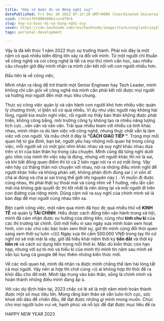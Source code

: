 ```yaml
---
title: "Hãy cứ bước đi và đừng nghĩ suy"
datePublished: Fri Dec 30 2022 07:13:18 GMT+0000 (Coordinated Universal Time)
cuid: clhlnif6t000e09micvxdf8rk
slug: hay-cu-buoc-di-va-dung-nghi-suy
cover: https://cdn.hashnode.com/res/hashnode/image/stock/unsplash/ioyEITUD2G8/upload/2eb9ed6b2db45af0a8a013863f5facd1.jpeg
tags: personal-development

---
```


Vậy là đã kết thúc 1 năm 2022 thực sự trưởng thành. Phải nói đây là một năm có quá nhiều biến động lớn xảy ra đối với mình. Từ một người chỉ thuần về công nghệ và coi công nghệ là tất cả mọi thứ mình cần học, sau nhiều câu chuyện giờ đây mình nhận ra mình cần kết nối với con người nhiều hơn.

Đầu tiên là về công việc,

Mình nhận ra rằng để trở thành một Senior Engineer hay Tech Leader, mình không chỉ cần giỏi về công nghệ mà mình cần phải kết nối được mọi người và hướng mọi người đến một mục tiêu chung.

Thực sự công việc quản lý và vận hành con người khó hơn nhiều việc quản lý chương trình, vì biến số có quá nhiều. Ví dụ như việc người này không hài lòng, người kia muốn nghỉ việc, rồi người nọ thấy bản thân không được phát triển, không công bằng, môi trường công ty không tạo ra nhiều năng lượng tích cực…vân vân và vân vân. Trải qua nhiều team với nhiều cá tính khác nhau, mình nhận ra dù làm việc với công nghệ, nhưng thực chất vẫn là làm việc với con người. Và mấu chốt ở đây là **“CÁCH GIAO TIẾP “**. Trọng mọi mối quan hệ từ gia đình, bạn bè, người yêu hay những mối quan hệ trong công việc, mỗi người sẽ có một góc nhìn khác nhau và suy nghĩ khác nhau dựa trên vị trí của bản thân họ trong câu chuyện. Mình cũng đã từng nghĩ dưới góc nhìn của mình thì việc này là đúng, nhưng với người khác thì nó là sai, và khi bất đồng quan điểm thì từ cả 2 bên ngại nói ra vì sợ mất lòng. Vậy nên hãy cứ thẳng thắn nói chuyện với nhau, nói ra những điều mình nghĩ để người khác hiểu và không phán xét, không phân định đúng sai ( vì vốn dĩ chả ai đúng và chả ai sai trong thế giới nhị nguyên này ) . Vì muốn đi được cũng nhau, thì phải thật sự thoải mái và cùng nhìn về 1 hướng, nếu lấn cấn mãi mà không giải quyết đc thì tốt nhất là nên dừng lại và mỗi người đi trên con đường của riêng mình. Dũng cảm nói ra suy nghĩ của chính mình sẽ là bàn đạp để mọi người cùng nhau tiến xa.

Bên cạnh công việc, một năm qua mình đã học đc quá nhiều thứ về **KINH TẾ** và quản lý **TÀI CHÍNH**. Hiểu được cách đồng tiền vận hành trong xã hội, mình đã cảm nhận được xu hướng của dòng tiền, cũng như **tính chu kì** của các thị trường tài chính. Giờ mới hiểu vì sao ngày xưa mình toàn xem hoạt hình, còn các chú các bác toàn xem thời sự, giờ thì mình cũng đổi thói quen sang xem thời sự luôn =)))) Ngày xưa thì cầm 500.000 VNĐ trong tay thì cứ nghĩ nó sẽ mãi mãi là vậy, giờ đã hiểu khái niệm thời kỳ **tiền đắt** và thời kỳ **tiền rẻ** và cách sử dụng tiền trong mỗi thời kì. Mặc dù kiến thức còn hạn hẹp, nhưng với sự tò mò và hiếu kì của mình thì mình tin năm sau mình sẽ vẫn lục tung cả google để học thêm những kiến thức mới.

Về các mối quan hệ, mình đã nhận ra được mình chẳng thể làm hài lòng tất cả mọi người. Vậy nên ai hợp thì chơi cùng =)) ai không hợp thì thôi để ra khỏi đầu cho đỡ mệt. Mình tập trung vào bản thân, sống là chính mình và hoàn thành những điều mình đang ấp ủ.

Với các dự định hiện tại, 2023 chắc có lẽ sẽ là một năm mình hoàn thành được một số mục tiêu lớn. Mong rằng bản thân sẽ vẫn luôn tích cực, sức khoẻ dồi dào để chiến đấu, để đạt được những gì mình mong muốn. Chúc cho mọi người luôn vui vẻ, hạnh phúc và nỗ lực để đạt được mục tiêu đề ra

HAPPY NEW YEAR 2023